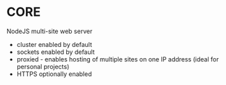 # CORE
NodeJS multi-site web server
- cluster enabled by default
- sockets enabled by default
- proxied - enables hosting of multiple sites on one IP address (ideal for personal projects)
- HTTPS optionally enabled
